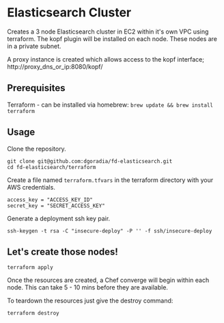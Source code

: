 Elasticsearch Cluster
=====================

Creates a 3 node Elasticsearch cluster in EC2 within it's own VPC using terraform. The kopf plugin will be installed on each node. These nodes are in a private subnet.

A proxy instance is created which allows access to the kopf interface; http://proxy_dns_or_ip:8080/kopf/

Prerequisites
-------------
Terraform - can be installed via homebrew: `brew update && brew install terraform`

Usage
-----
Clone the repository.
```
git clone git@github.com:dgoradia/fd-elasticsearch.git
cd fd-elasticsearch/terraform
```

Create a file named `terraform.tfvars` in the terraform directory with your AWS credentials.
```
access_key = "ACCESS_KEY_ID"
secret_key = "SECRET_ACCESS_KEY"
```

Generate a deployment ssh key pair.
```
ssh-keygen -t rsa -C "insecure-deploy" -P '' -f ssh/insecure-deploy
```

Let's create those nodes!
------------------------
```
terraform apply
```

Once the resources are created, a Chef converge will begin within each node. This can take 5 - 10 mins before they are available.

To teardown the resources just give the destroy command:
```
terraform destroy
```
